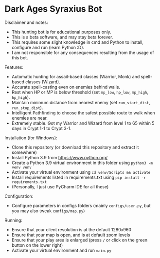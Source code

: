 # Dark Ages Syraxius Bot

Disclaimer and notes:
- This hunting bot is for educational purposes only.
- This is a beta software, and may stay beta forever.
- This requires some slight knowledge in cmd and Python to install, configure and run (learn Python :D).
- I am not responsible for any consequences resulting from the usage of this bot.

Features:
- Automatic hunting for assail-based classes (Warrior, Monk) and spell-based classes (Wizard).
- Accurate spell-casting even on enemies behind walls.
- Rest when HP or MP is below threshold (set `mp_low`, `hp_low`, `mp_high`, `hp_high`).
- Maintain minimum distance from nearest enemy (set `run_start_dist`, `run_stop_dist`).
- Intelligent Pathfinding to choose the safest possible route to walk when enemies are near.
- Extremely stable. Got my Warrior and Wizard from level 1 to 65 within 5 days in Crypt 1-1 to Crypt 3-1.

Installation (for Windows):
- Clone this repository (or download this repository and extract it somewhere)
- Install Python 3.9 from https://www.python.org/
- Create a Python 3.9 virtual environment in this folder using `python3 -m venv venv`
- Activate your virtual environment using `cd venv/Scripts && activate`
- Install requirements listed in requirements.txt using `pip install -r requirements.txt`
- (Personally, I just use PyCharm IDE for all these)

Configuration:
- Configure parameters in configs folders (mainly `configs/user.py`, but you may also tweak `configs/map.py`)

Running:
- Ensure that your cilent resolution is at the default 1280x960
- Ensure that your map is open, and is at default zoom levels
- Ensure that your play area is enlarged (press `/` or click on the green button on the lower right)
- Activate your virtual environment and run `main.py`
